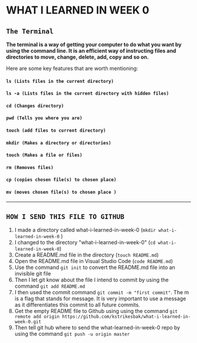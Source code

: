 # **WHAT I LEARNED IN  WEEK 0** 

## `The Terminal` 

**The terminal is a way of getting your computer to do what you want by using the command line. It is an efficient way of instructing files and directories to move, change, delete, add, copy and so on.**

Here are some key features that are worth mentioning:

#### `ls (Lists files in the current directory)`




#### `ls -a (Lists files in the current directory with hidden files)`



#### `cd (Changes directory)` 



#### `pwd (Tells you where you are)`




#### `touch (add files to current directory)`



#### `mkdir (Makes a directory or directories)`



#### `touch (Makes a file or files)`


#### `rm (Removes files)`


#### `cp (copies chosen file(s) to chosen place)`

#### `mv (moves chosen file(s) to chosen place )`

___

## `HOW I SEND THIS FILE TO GITHUB` 

1) I made a directory called what-i-learned-in-week-0 (`mkdir what-i-learned-in-week-0` )
2) I changed to the directory "what-i-learned-in-week-0" (`cd what-i-learned-in-week-0`)
3) Create a README.md file in the directory (`touch README.md`) 
4) Open the README.md file in Visual Studio Code (`code README.md`)
5) Use the command `git init` to convert the README.md file into an invisible git file 
6) Then I let git know about the file I intend to commit by using the command `git add README.md`
7) I then used the commit command `git commit -m "first commit"`. The m is a flag that stands for message. It is very important to use a message as it differentiates this commit to all future commits. 
8) Get the empty README file to Github using using the command `git remote add origin https://github.com/kstrikesbak/what-i-learned-in-week-0.git`
9) Then tell git hub where to send the what-learned-in-week-0 repo by using the command `git push -u origin master`



